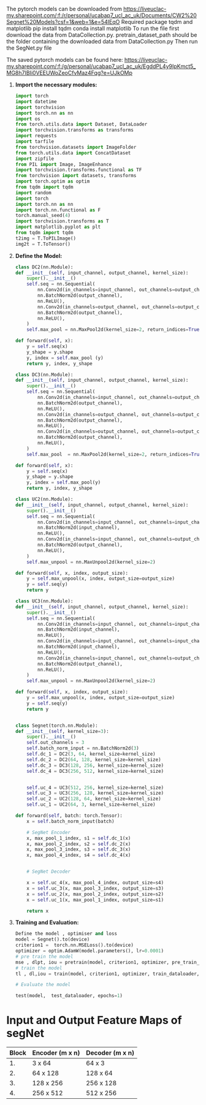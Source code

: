 
The pytorch models can be downloaded from https://liveuclac-my.sharepoint.com/:f:/r/personal/ucabap7_ucl_ac_uk/Documents/CW2%20Segnet%20Models?csf=1&web=1&e=54IEqO
Required package tqdm and matplotlib
pip install tqdm
conda install matplotlib
To run the file first download the data from DataCollection.py.
pretrain_dataset_path should be the folder containing the downloaded data from  DataCollection.py
Then run the SegNet.py file



The saved pytorch models can be found here:
https://liveuclac-my.sharepoint.com/:f:/g/personal/ucabap7_ucl_ac_uk/EgddPL4y9IpKmct5_MG8h7IBIi0VEEUWoZeoCfvMaz4Fqg?e=UJkOMp
1. **Import the necessary modules:**
    ```python
    import torch
    import datetime
    import torchvision
    import torch.nn as nn
    import os
    from torch.utils.data import Dataset, DataLoader
    import torchvision.transforms as transforms
    import requests
    import tarfile
    from torchvision.datasets import ImageFolder
    from torch.utils.data import ConcatDataset
    import zipfile
    from PIL import Image, ImageEnhance
    import torchvision.transforms.functional as TF
    from torchvision import datasets, transforms
    import torch.optim as optim
    from tqdm import tqdm
    import random
    import torch
    import torch.nn as nn
    import torch.nn.functional as F
    torch.manual_seed(4)
    import torchvision.transforms as T
    import matplotlib.pyplot as plt
    from tqdm import tqdm
    t2img = T.ToPILImage()
    img2t = T.ToTensor()
    ```

2. **Define the Model:**
    ```python
    class DC2(nn.Module):
    def __init__(self, input_channel, output_channel, kernel_size):
        super().__init__()
        self.seq = nn.Sequential(
            nn.Conv2d(in_channels=input_channel, out_channels=output_channel, kernel_size=kernel_size, padding=kernel_size//2, bias=False),
            nn.BatchNorm2d(output_channel),
            nn.ReLU(),
            nn.Conv2d(in_channels=output_channel, out_channels=output_channel, kernel_size=kernel_size, padding=kernel_size//2, bias=False),
            nn.BatchNorm2d(output_channel),
            nn.ReLU(),
        )
        self.max_pool = nn.MaxPool2d(kernel_size=2, return_indices=True)

    def forward(self, x):
        y = self.seq(x)
        y_shape = y.shape
        y, index = self.max_pool (y)
        return y, index, y_shape

    class DC3(nn.Module):
    def __init__(self, input_channel, output_channel, kernel_size):
        super().__init__()
        self.seq = nn.Sequential(
            nn.Conv2d(in_channels=input_channel, out_channels=output_channel, kernel_size=kernel_size, padding=kernel_size//2, bias=False),
            nn.BatchNorm2d(output_channel),
            nn.ReLU(),
            nn.Conv2d(in_channels=output_channel, out_channels=output_channel, kernel_size=kernel_size, padding=kernel_size//2, bias=False),
            nn.BatchNorm2d(output_channel),
            nn.ReLU(),
            nn.Conv2d(in_channels=output_channel, out_channels=output_channel, kernel_size=kernel_size, padding=kernel_size//2, bias=False),
            nn.BatchNorm2d(output_channel),
            nn.ReLU(),
        )
        self.max_pool  = nn.MaxPool2d(kernel_size=2, return_indices=True)

    def forward(self, x):
        y = self.seq(x)
        y_shape = y.shape
        y, index = self.max_pool(y)
        return y, index, y_shape

    class UC2(nn.Module):
    def __init__(self, input_channel, output_channel, kernel_size):
        super().__init__()
        self.seq = nn.Sequential(
            nn.Conv2d(in_channels=input_channel, out_channels=input_channel, kernel_size=kernel_size, padding=kernel_size//2, bias=False),
            nn.BatchNorm2d(input_channel),
            nn.ReLU(),
            nn.Conv2d(in_channels=input_channel, out_channels=output_channel, kernel_size=kernel_size, padding=kernel_size//2, bias=False),
            nn.BatchNorm2d(output_channel),
            nn.ReLU(),
        )
        self.max_unpool = nn.MaxUnpool2d(kernel_size=2)

    def forward(self, x, index, output_size):
        y = self.max_unpool(x, index, output_size=output_size)
        y = self.seq(y)
        return y

    class UC3(nn.Module):
    def __init__(self, input_channel, output_channel, kernel_size):
        super().__init__()
        self.seq = nn.Sequential(
            nn.Conv2d(in_channels=input_channel, out_channels=input_channel, kernel_size=kernel_size, padding=kernel_size//2, bias=False),
            nn.BatchNorm2d(input_channel),
            nn.ReLU(),
            nn.Conv2d(in_channels=input_channel, out_channels=input_channel, kernel_size=kernel_size, padding=kernel_size//2, bias=False),
            nn.BatchNorm2d(input_channel),
            nn.ReLU(),
            nn.Conv2d(in_channels=input_channel, out_channels=output_channel, kernel_size=kernel_size, padding=kernel_size//2, bias=False),
            nn.BatchNorm2d(output_channel),
            nn.ReLU(),
        )
        self.max_unpool = nn.MaxUnpool2d(kernel_size=2)

    def forward(self, x, index, output_size):
        y = self.max_unpool(x, index, output_size=output_size)
        y = self.seq(y)
        return y


    class Segnet(torch.nn.Module):
    def __init__(self, kernel_size=3):
        super().__init__()
        self.out_channels = 3
        self.batch_norm_input = nn.BatchNorm2d(3)
        self.dc_1 = DC2(3, 64, kernel_size=kernel_size)
        self.dc_2 = DC2(64, 128, kernel_size=kernel_size)
        self.dc_3 = DC3(128, 256, kernel_size=kernel_size)
        self.dc_4 = DC3(256, 512, kernel_size=kernel_size)


        self.uc_4 = UC3(512, 256, kernel_size=kernel_size)
        self.uc_3 = UC3(256, 128, kernel_size=kernel_size)
        self.uc_2 = UC2(128, 64, kernel_size=kernel_size)
        self.uc_1 = UC2(64, 3, kernel_size=kernel_size)

    def forward(self, batch: torch.Tensor):
        x = self.batch_norm_input(batch)

        # SegNet Encoder
        x, max_pool_1_index, s1 = self.dc_1(x)
        x, max_pool_2_index, s2 = self.dc_2(x)
        x, max_pool_3_index, s3 = self.dc_3(x)
        x, max_pool_4_index, s4 = self.dc_4(x)


        # SegNet Decoder

        x = self.uc_4(x, max_pool_4_index, output_size=s4)
        x = self.uc_3(x, max_pool_3_index, output_size=s3)
        x = self.uc_2(x, max_pool_2_index, output_size=s2)
        x = self.uc_1(x, max_pool_1_index, output_size=s1)

        return x
    ```
4. **Training and Evaluation:**
    ```python
    Define the model , optimiser and loss
    model = Segnet().to(device)
    criterion1 =  torch.nn.MSELoss().to(device)
    optimizer = optim.AdamW(model.parameters(), lr=0.0001)
    # pre train the model
    mse , dlpt, iou = pretrain(model, criterion1, optimizer, pre_train_dataloader, 20)
    # train the model
    tl , dl,iou = train(model, criterion1, optimizer, train_dataloader, 50)

    # Evaluate the model

    test(model,  test_dataloader, epochs=1)
    ```

# Input and Output Feature Maps of segNet



| Block | Encoder (m x n) | Decoder (m x n) |
|-------|-----------------|-----------------|
| 1.    | 3 x 64          | 64 x 3          |
| 2.    | 64 x 128        | 128 x 64        |
| 3.    | 128 x 256       | 256 x 128       |
| 4.    | 256 x 512       | 512 x 256       |



